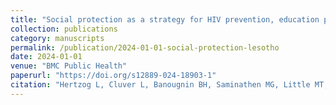 ```yaml
---
title: "Social protection as a strategy for HIV prevention, education promotion and child marriage reduction among adolescents: a cross-sectional population-based study in Lesotho"
collection: publications
category: manuscripts
permalink: /publication/2024-01-01-social-protection-lesotho
date: 2024-01-01
venue: "BMC Public Health"
paperurl: "https://doi.org/s12889-024-18903-1"
citation: "Hertzog L, Cluver L, Banougnin BH, Saminathen MG, Little MT, Mchenga M, Yates R, Rudgard WE, Chiang L, Annor FB, Picchetti V, Masetti G, Foraci M, Sanaha R, Toska E (2024) Social protection as a strategy for HIV prevention, education promotion and child marriage reduction among adolescents: a cross-sectional population-based study in Lesotho. BMC Public Health."
---
```

